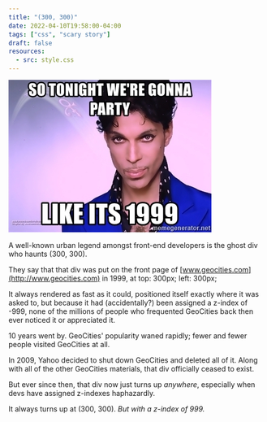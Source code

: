 ```yaml
---
title: "(300, 300)"
date: 2022-04-10T19:58:00-04:00
tags: ["css", "scary story"]
draft: false
resources:
  - src: style.css
---
```


<div id="ghost">
  <img id="prince" src="prince.jpg">
</div>

A well-known urban legend amongst front-end developers is the ghost div who haunts (300, 300).

They say that that div was put on the front page of [www.geocities.com](http://www.geocities.com) in 1999, at top: 300px; left: 300px;

It always rendered as fast as it could, positioned itself exactly where it was asked to, but because it had (accidentally?) been assigned a z-index of -999, none of the millions of people who frequented GeoCities back then ever noticed it or appreciated it.

10 years went by. GeoCities' popularity waned rapidly; fewer and fewer people visited GeoCities at all.

In 2009, Yahoo decided to shut down GeoCities and deleted all of it. Along with all of the other GeoCities materials, that div officially ceased to exist.

But ever since then, that div now just turns up *anywhere*, especially when devs have assigned z-indexes haphazardly.

It always turns up at (300, 300). *But with a z-index of 999.*
